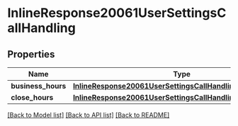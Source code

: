 # InlineResponse20061UserSettingsCallHandling

## Properties
Name | Type | Description | Notes
------------ | ------------- | ------------- | -------------
**business_hours** | [**InlineResponse20061UserSettingsCallHandlingBusinessHours**](InlineResponse20061UserSettingsCallHandlingBusinessHours.md) |  | [optional] 
**close_hours** | [**InlineResponse20061UserSettingsCallHandlingCloseHours**](InlineResponse20061UserSettingsCallHandlingCloseHours.md) |  | [optional] 

[[Back to Model list]](../README.md#documentation-for-models) [[Back to API list]](../README.md#documentation-for-api-endpoints) [[Back to README]](../README.md)

